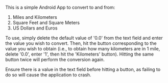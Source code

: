 This is a simple Android App to convert to and from:
  1. Miles and Kilometers
  2. Square Feet and Square Meters
  3. US Dollars and Euros
  
To use, simply delete the default value of '0.0' from the text field and enter the value you wish to convert.  Then, hit the button 
corresponding to the value you wish to obtain (i.e., to obtain how many kilometers are in 1 mile, delete '0.0', enter '1', then hit
the 'Kilometers' button).  Hitting the same button twice will perform the conversion again.

Ensure there is a value in the text field before hitting a button, as failing to do so will cause the application to crash.
